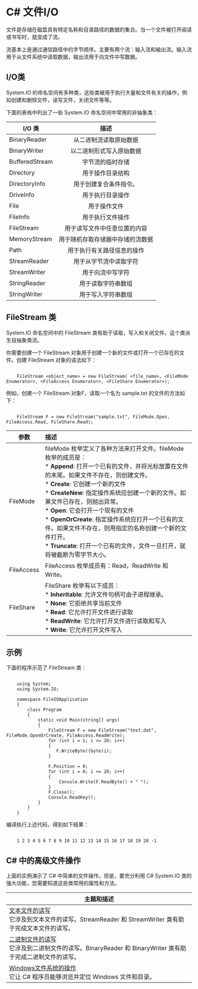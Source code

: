 # C# 文件I/O

文件是存储在磁盘具有特定名称和目录路径的数据的集合。当一个文件被打开阅读或书写时，就变成了流。

流基本上是通过通信路径中的字节顺序。主要有两个流：输入流和输出流。输入流用于从文件系统中读取数据，输出流用于向文件中写数据。

## I/O类

System.IO 的命名空间有多种类，这些类被用于执行大量和文件有关的操作，例如创建和删除文件，读写文件，关闭文件等等。

下面的表格中列出了一些 System.IO 命名空间中常用的非抽象类：

| I/O 类        | 描述           |
| ------------- |:-------------:|
| BinaryReader      | 从二进制流读取原始数据 |
| BinaryWriter     | 以二进制形式写入原始数据     |
| BufferedStream | 字节流的临时存储      |
| Directory      | 用于操作目录结构 |
| DirectoryInfo      | 用于创建复合条件指令。      |
| DriveInfo | 用于执行目录操作      |
| File      | 用于操作文件 |
| FileInfo      | 用于执行文件操作     |
| FileStream | 用于读写文件中任意位置的内容      |
| MemoryStream      | 用于随机存取存储器中存储的流数据|
| Path      | 用于执行有关路径信息的操作      |
| StreamReader      | 用于从字节流中读取字符      |
| StreamWriter | 用于向流中写字符     |
| StringReader      | 用于读取字符串数组 |
| StringWriter      | 用于写入字符串数组      |

## FileStream 类

System.IO 命名空间中的 FileStream 类有助于读取，写入和关闭文件。这个类派生自抽象类流。

你需要创建一个 FileStream 对象用于创建一个新的文件或打开一个已存在的文件。创建 FileStream 对象的语法如下：

```

    FileStream <object_name> = new FileStream( <file_name>, <FileMode Enumerator>, <FileAccess Enumerator>, <FileShare Enumerator>);

```

例如，创建一个 FileStream 对象F，读取一个名为 sample.txt 的文件的方法如下：

```

    FileStream F = new FileStream("sample.txt", FileMode.Open, FileAccess.Read, FileShare.Read);

```

| 参数        | 描述           |
| ------------- |:-------------|
| FileMode      | fileMode 枚举定义了各种方法来打开文件。fileMode 枚举的成员是：<br>   * **Append**: 打开一个已有的文件，并将光标放置在文件的末尾。如果文件不存在，则创建文件。<br>   * **Create**: 它创建一个新的文件<br>   * **CreateNew**: 指定操作系统应创建一个新的文件。如果文件已存在，则抛出异常。<br>   * **Open**: 它会打开一个现有的文件<br>   * **OpenOrCreate**: 指定操作系统应打开一个已有的文件。如果文件不存在，则用指定的名称创建一个新的文件打开。<br>   * **Truncate**: 打开一个已有的文件，文件一旦打开，就将被截断为零字节大小。 |
| FileAccess      | FileAccess 枚举成员有：Read，ReadWrite 和 Write。    |
| FileShare | FileShare 枚举有以下成员：<br>   * **Inheritable**: 允许文件句柄可由子进程继承。<br>   * **None**: 它拒绝共享当前文件<br>   * **Read**: 它允许打开文件进行读取<br>   * **ReadWrite**: 它允许打开文件进行读取和写入<br>   * **Write**: 它允许打开文件写入      |

## 示例

下面的程序示范了 FileStream 类：

```

    using System;
	using System.IO;

	namespace FileIOApplication
	{
   		class Program
   		{
      		static void Main(string[] args)
      		{
         		FileStream F = new FileStream("test.dat", FileMode.OpenOrCreate, FileAccess.ReadWrite);
         		for (int i = 1; i <= 20; i++)
         		{
         		   F.WriteByte((byte)i);
         		}
         
         		F.Position = 0;
         		for (int i = 0; i <= 20; i++)
         		{
            		Console.Write(F.ReadByte() + " ");
         		}
         		F.Close();
         		Console.ReadKey();
      		}
   		}
	}

```

编译执行上述代码，得到如下结果：

```

	1 2 3 4 5 6 7 8 9 10 11 12 13 14 15 16 17 18 19 20 -1

```

## C# 中的高级文件操作

上面的实例演示了 C# 中简单的文件操作。但是，要充分利用 C# System.IO 类的强大功能，您需要知道这些类常用的属性和方法。

| 主题和描述        |
| ------------- |
| [文本文件的读写](http://www.tutorialspoint.com/csharp/csharp_text_files.htm)<br>它涉及到文本文件的读写。StreamReader 和 StreamWriter 类有助于完成文本文件的读写。      | 
| [二进制文件的读写](http://www.w3cschool.cc/csharp/csharp-binary-files.html) <br>它涉及到二进制文件的读写。BinaryReader 和 BinaryWriter 类有助于完成二进制文件的读写。     |
| [Windows文件系统的操作](http://www.w3cschool.cc/csharp/csharp-windows-file-system.html) <br>它让 C# 程序员能够浏览并定位 Windows 文件和目录。|

